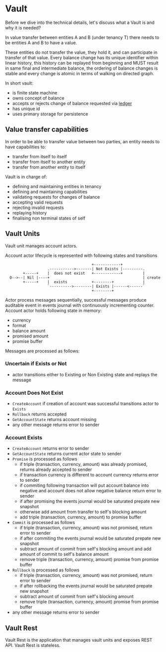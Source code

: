 # Vault

Before we dive into the technical details, let's discuss what a Vault is and why it is needed?

In value transfer between entities A and B (under tenancy T) there needs to be entities A and B to have a value.

These entities do not transfer the value, they hold it, and can participate in transfer of that value. Every balance change has its unique identifier within linear history, this history can be replayed from beginning and MUST result in same final and intermediate balance, the ordering of balance changes is stable and every change is atomic in terms of walking on directed graph.

In short vault:
- is finite state machine
- owns concept of balance
- accepts or rejects change of balance requested via [ledger](ledger.md)
- has unique id
- uses primary storage for persistence

## Value transfer capabilities

In order to be able to transfer value between two parties, an entity needs to have capabilities to:
- transfer from itself to itself
- transfer from itself to another entity
- transfer from another entity to itself

Vault is in charge of:
- defining and maintaining entities in tenancy
- defining and maintaining capabilities
- validating requests for changes of balance
- accepting valid requests
- rejecting invalid requests
- replaying history
- finalising non terminal states of self

## Vault Units

Vault unit manages account actors.

Account actor lifecycle is represented with following states and transitions

```bob
                                       +------------+
                   .----------->-------| Not Exists |---------.
        +-----+    |  does not exist   +------------+         |
  O-->--| Nil |----+                                          | create
        +-----+    |  exists           +--------+             |
                   `---------->--------| Exists |------<------`
                                       +--------+

```

Actor process messages sequentially, successful messages produce auditable event in events journal with continuously incrementing counter.
Account actor holds following state in memory:
- currency
- format
- balance amount
- promised amount
- promise buffer

Messages are processed as follows:

### Uncertain if Exists or Not

- actor transitions either to Existing or Non Existing state and replays the message

### Account Does Not Exist

- `CreateAccount` if creation of account was successful transitions actor to `Exists`
- `Rollback` returns accepted
- `GetAccountState` returns account missing
- any other message returns error to sender

### Account Exists

- `CreateAccount` returns error to sender
- `GetAccountState` returns current actor state to sender
- `Promise` is processed as follows
  - if triple (transaction, currency, amount) was already promised, returns already accepted to sender
  - if transaction currency is different to account currency returns error to sender
  - if commiting following transaction will put account balance into negative and account does not allow negative balance return error to sender
  - if after promising the events journal would be saturated prepate new snapshot
  - otherwise add amount from transfer to self's blocking amount
  - add triple (transaction, currency, amount) to promise buffer
- `Commit` is processed as follows
  - if triple (transaction, currency, amount) was not promised, return error to sender
  - if after commiting the events journal would be saturated prepate new snapshot
  - subtract amount of commit from self's blocking amount and add amount of commit to self's balance amount
  - remove triple (transaction, currency, amount) promise from promise buffer
- `Rollback` is processed as follows
  - if triple (transaction, currency, amount) was not promised, return error to sender
  - if after rollbacking the events journal would be saturated prepate new snapshot
  - subtract amount of commit from self's blocking amount
  - remove triple (transaction, currency, amount) promise from promise buffer
- any other message returns error to sender

## Vault Rest

Vault Rest is the application that manages vault units and exposes REST API. Vault Rest is stateless.
